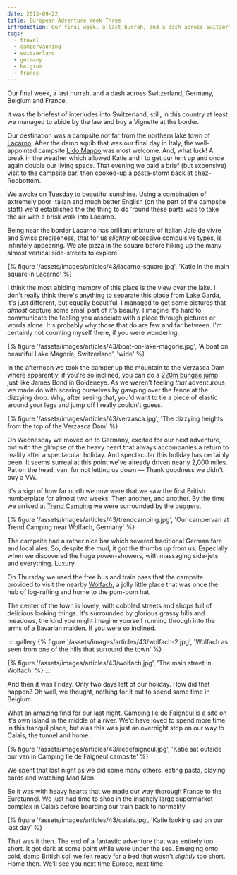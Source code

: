```yaml
---
date: 2013-09-22
title: European Adventure Week Three
introduction: Our final week, a last hurrah, and a dash across Switzerland, Germany, Belgium and France.
tags:
  - travel
  - campervanning
  - switzerland
  - germany
  - belgium
  - france
---
```

Our final week, a last hurrah, and a dash across Switzerland, Germany, Belgium and France.

It was the briefest of interludes into Switzerland, still, in this country at least we managed to abide by the law and buy a Vignette at the border.

Our destination was a campsite not far from the northern lake town of [Lacarno](//en.wikipedia.org/wiki/Locarno). After the damp squib that was our final day in Italy, the well-appointed campsite [Lido Mappo](//www.lidomappo.ch) was most welcome. And, what luck! A break in the weather which allowed Katie and I to get our tent up and once again double our living space. That evening we paid a brief (but expensive) visit to the campsite bar, then cooked-up a pasta-storm back at chez-Roobottom.

We awoke on Tuesday to beautiful sunshine. Using a combination of extremely poor Italian and much better English (on the part of the campsite staff) we'd established the the thing to do 'round these parts was to take the air with a brisk walk into Lacarno.

Being near the border Lacarno has brilliant mixture of Italian Joie de vivre and Swiss preciseness, that for us *slightly* obsessive compulsive types, is infinitely appearing. We ate pizza in the square before hiking up the many almost vertical side-streets to explore.

{% figure '/assets/images/articles/43/lacarno-square.jpg', 'Katie in the main square in Lacarno' %}

I think the most abiding memory of this place is the view over the lake. I don't really think there's anything to separate this place from Lake Garda, it's just different, but equally beautiful. I managed to get some pictures that *almost* capture some small part of it's beauty. I imagine it's hard to communicate the feeling you associate with a place through pictures or words alone. It's probably why those that do are few and far between. I'm certainly not counting myself there, if you were wondering.

{% figure '/assets/images/articles/43/boat-on-lake-magorie.jpg', 'A boat on beautiful Lake Magorie, Switzerland', 'wide' %}

In the afternoon we took the camper up the mountain to the Verzasca Dam where apparently, if you're so inclined, you can do a [220m bungee jump](//www.trekking.ch/en/bungy/007-bungy-jumping-verzasca-like-james-bond) just like James Bond in Goldeneye. As we weren't feeling *that* adventurous we made do with scaring ourselves by gawping over the fence at the dizzying drop. Why, after seeing that, you'd want to tie a piece of elastic around your legs and jump off I really couldn't guess.

{% figure '/assets/images/articles/43/verzasca.jpg', 'The dizzying heights from the top of the Verzasca Dam' %}

On Wednesday we moved on to Germany, excited for our next adventure, but with the glimpse of the heavy heart that always accompanies a return to reality after a spectacular holiday. And spectacular this holiday has certainly been. It seems surreal at this point we've already driven nearly 2,000 miles. Pat on the head, van, for not letting us down — Thank goodness we didn't buy a VW.

It's a sign of how far north we now were that we saw the first British numberplate for almost two weeks. Then another, and another. By the time we arrived at [Trend Camping](//www.trendcamping.de) we were surrounded by the buggers.

{% figure '/assets/images/articles/43/trendcamping.jpg', 'Our campervan at Trend Camping near Wolfach, Germany' %}

The campsite had a rather nice bar which severed traditional German fare and local ales. So, despite the mud, it got the thumbs up from us. Especially when we discovered the huge power-showers, with massaging side-jets and everything. Luxury.

On Thursday we used the free bus and train pass that the campsite provided to visit the nearby [Wolfach](//en.wikipedia.org/wiki/Wolfach), a jolly little place that was once the hub of log-rafting and home to the pom-pom hat.

The center of the town is lovely, with cobbled streets and shops full of delicious looking things. It's surrounded by glorious grassy hills and meadows, the kind you might imagine yourself running through into the arms of a Bavarian maiden. If you were so inclined.

::: .gallery
{% figure '/assets/images/articles/43/wolfach-2.jpg', 'Wolfach as seen from one of the hills that surround the town' %}

{% figure '/assets/images/articles/43/wolfach.jpg', 'The main street in Wolfach' %}
:::

And then it was Friday. Only two days left of our holiday. How did that happen? Oh well, we thought, nothing for it but to spend some time in Belgium.

What an amazing find for our last night. [Camping Ile de Faigneul](//www.iledefaigneul.com) is a site on it's own island in the middle of a river. We'd have loved to spend more time in this tranquil place, but alas this was just an overnight stop on our way to Calais, the tunnel and home.

{% figure '/assets/images/articles/43/iledefaigneul.jpg', 'Katie sat outside our van in Camping Ile de Faigneul campsite' %}

We spent that last night as we did some many others, eating pasta, playing cards and watching Mad Men.

So it was with heavy hearts that we made our way thorough France to the Eurotunnel. We just had time to shop in the insanely large supermarket complex in Calais before boarding our train back to normality.

{% figure '/assets/images/articles/43/calais.jpg', 'Katie looking sad on our last day' %}

That was it then. The end of a fantastic adventure that was entirely too short. It got dark at some point while were under the sea. Emerging onto cold, damp British soil we felt ready for a bed that wasn't *slightly* too short. Home then. We'll see you next time Europe, next time.
